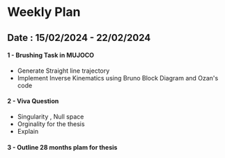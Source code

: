 # Weekly Plan
##  Date : 15/02/2024 - 22/02/2024
#### 1 - Brushing Task in MUJOCO  
  - Generate Straight line trajectory
  - Implement Inverse Kinematics using Bruno Block Diagram and Ozan's code
    
#### 2 - Viva Question
  - Singularity , Null space
  - Orginality for the thesis  
  - Explain

#### 3 - Outline 28 months plam for thesis

